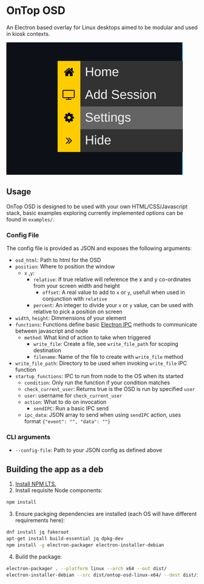 # OnTop OSD

An Electron based overlay for Linux desktops aimed to be modular and used in kiosk contexts.

![Example popout OSD](examples/screenshot.png)

## Usage

OnTop OSD is designed to be used with your own HTML/CSS/Javascript stack, basic examples exploring currently implemented options can be found in `examples/`.

### Config File

The config file is provided as JSON and exposes the following arguments:

* `osd_html`: Path to html for the OSD
* `position`: Where to position the window
  * `x` ,`y`:
    * `relative`: If true relative will reference the x and y co-ordinates from your screen width and height
		* `offset`: A real value to add to `x` or `y`, usefull when used in conjunction with `relative`
    * `percent`: An integer to divide your `x` or `y` value, can be used with relative to pick a position on screen
* `width`, `height`: Dimmensions of your element
* `functions`: Functions define basic [Electron IPC](https://www.electronjs.org/docs/latest/tutorial/ipc) methods to communicate between javascript and node
  * `method`: What kind of action to take when triggered
    * `write_file`: Create a file, see `write_file_path` for scoping destination
    * `filename`: Name of the file to create with `write_file` method
* `write_file_path`: Directory to be used when invoking `write_file` IPC function
* `startup_functions`: IPC to run from node to the OS when its started
  * `condition`: Only run the function if your condition matches
  * `check_current_user`: Returns true is the OSD is run by specified `user`
  * `user`: username for `check_current_user`
  * `action`: What to do on invocation
    * `sendIPC`: Run a basic IPC send
  * `ipc_data`: JSON array to send when using `sendIPC` action, uses format `{"event": "", "data": ""}`

### CLI arguments

* `--config-file`: Path to your JSON config as defined above


## Building the app as a deb

1. [Install NPM LTS.](https://nodejs.org/en/download/package-manager/)
2. Install requisite Node components:
```bash
npm install
```
3. Ensure packging dependencies are installed (each OS will have different requirements here):
```bash
dnf install jq fakeroot
apt-get install build-essential jq dpkg-dev
npm install -g electron-packager electron-installer-debian
```
4. Build the package:
```bash
electron-packager . --platform linux --arch x64 --out dist/
electron-installer-debian --src dist/ontop-osd-linux-x64/ --dest dist/installers/ --arch amd64
```

